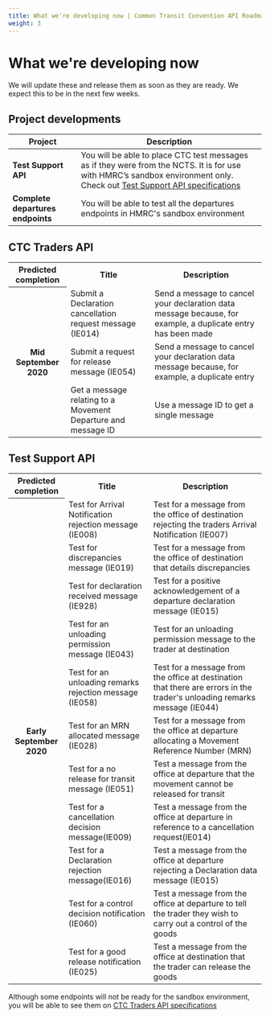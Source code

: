 ```yaml
---
title: What we're developing now | Common Transit Convention API Roadmap
weight: 3
---
```


# What we're developing now   

We will update these and release them as soon as they are ready. We expect this to be in the next few weeks.

## Project developments    

| **Project** |**Description** |
|------|-------------|
|**Test Support API**| You will be able to place CTC test messages as if they were from the NCTS. It is for use with HMRC’s sandbox environment only. Check out [Test Support API specifications](https://developer.service.hmrc.gov.uk/api-documentation/docs/api/service/common-transit-convention-traders/1.0)|Test Support API|
|**Complete departures endpoints**|You will be able to test all the departures endpoints in HMRC's sandbox environment|

## CTC Traders API    

<html>
<table>
  <tr>
    <th>Predicted completion</th>
    <th>Title</th>
    <th>Description</th>
  </tr>
  <tr>
    <th rowspan="9"> Mid September 2020</th>
  </tr>
   <tr>
    <td>Submit a Declaration cancellation request message (IE014)</td>
    <td>Send a message to cancel your declaration data message because, for example, a duplicate entry has been made</td>
  </tr>
  <tr>
    <td>Submit a request for release message (IE054)</td>
    <td>Send a message to cancel your declaration data message because, for example, a duplicate entry</td>
  </tr>
  <tr>
    <td>Get a message relating to a Movement Departure and message ID</td>
    <td>Use a message ID to get a single message</td>
  </tr>
</table>
</html>

## Test Support API

<table>
  <tr>
    <th>Predicted completion</th>
    <th>Title</th>
    <th>Description</th>
  </tr>
   <tr>
    <th rowspan="20"> Early September 2020</th>
  </tr>
  <tr>
    <td>Test for Arrival Notification rejection message (IE008)</td>
    <td>Test for a message from the office of destination rejecting the traders Arrival Notification (IE007)</td>
   </tr>
   <tr>
    <td>Test for discrepancies message (IE019)</td>
    <td>Test for a message from the office of destination that details discrepancies</td>
   </tr>
  <tr>
    <td>Test for declaration received message (IE928)</td>
    <td>Test for a positive acknowledgement of a departure declaration message (IE015)</td>
  </tr>
  <tr>
    <td>Test for an unloading permission message (IE043)</td>
    <td>Test for an unloading permission message to the trader at destination</td>
  </tr>
    <tr>
    <td>Test for an unloading remarks rejection message (IE058)</td>
    <td>Test for a message from the office at destination that there are errors in the trader's unloading remarks message (IE044)</td>
  </tr>
   <tr>
    <td>Test for an MRN allocated message (IE028)</td>
    <td>Test for a message from the office at departure allocating a Movement Reference Number (MRN) </td>
  </tr>
   <tr>
    <td>Test for a no release for transit message (IE051)</td>
    <td>Test a message from the office at departure that the movement cannot be released for transit</td>
  </tr>
   <tr>
    <td>Test for a cancellation decision message(IE009)</td>
    <td>Test a message from the office at departure in reference to a cancellation request(IE014) </td>
  </tr>
   <tr>
    <td>Test for a Declaration rejection message(IE016)</td>
    <td>Test a message from the office at departure rejecting a Declaration data message (IE015)</td>
  </tr>
   <tr>
    <td>Test for a control decision notification (IE060)</td>
    <td>Test a message from the office at departure to tell the trader they wish to carry out a control of the goods</td>
  </tr>
  <tr>
    <td>Test for a good release notification (IE025)</td>
    <td>Test a message from the office at destination that the trader can release the goods</td>
  </tr>
</table>
</html>



Although some endpoints will not be ready for the sandbox environment, you will be able to see them on [CTC Traders API specifications](https://developer.service.hmrc.gov.uk/api-documentation/docs/api/service/common-transit-convention-traders/1.0)

